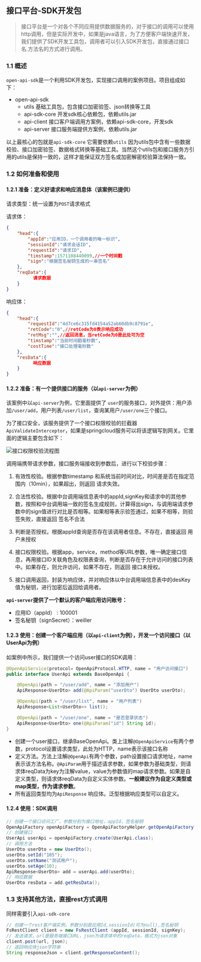 ## 接口平台-SDK开发包

> 接口平台是一个对各个不同应用提供数据服务的，对于接口的调用可以使用http调用，但是实际开发中，如果是java语言，为了方便客户端快速开发，我们提供了SDK开发工具包，调用者可以引入SDK开发包，直接通过接口名.方法名的方式进行调用。



### 1.1 概述

`open-api-sdk`是一个利用SDK开发包，实现接口调用的案例项目。项目组成如下：

- open-api-sdk
  - utils 基础工具包，包含接口加密验签、json转换等工具
  - api-sdk-core 开发sdk核心依赖包，依赖utils.jar
  - api-client 接口客户端调用方案例，依赖api-sdk-core，开发sdk
  - api-server 接口服务端提供方案例，依赖utils.jar

以上最核心的包就是`api-sdk-core` 它需要依赖`utils` 因为utils包中含有一些数据校验、接口加密验签、数据格式转换等基础工具。当然这个utils包和接口服务方引用的utils是保持一致的，这样才能保证双方签名或加密解密校验算法保持一致。

### 1.2 如何准备和使用

#### 1.2.1 准备：定义好请求和响应消息体（该案例已提供）

请求类型：统一设置为`POST`请求格式

请求体：

```json
{
    "head":{
        "appId":"应用ID，一个调用者的唯一标识",
        "sessionId":"请求会话ID",
        "requestId":"请求ID",
        "timstamp":1571108440099,//一个时间戳
        "sign":"根据签名秘钥生成的一串签名"
    },
    "reqData":{
          请求数据
    }
}
```

响应体：

```json
{
    "head":{
        "requestId":"4d7ce6c315fd4154a52ab60db9c8791e",
        "retCode":"0",//retCode为0表示响应成功
        "retMsg":"",//返回消息，当retCode为0是此处可为空
        "timstamp":"当前时间戳毫秒数",
        "costTime":"接口处理毫秒数"
    },
    "resData":{
          响应数据
    }
}
```

#### 1.2.2 准备：有一个提供接口的服务（以`api-server`为例）

该案例中以`api-server`为例，它里面提供了 `user`的服务接口，对外提供：用户添加`/user/add`，用户列表`/user/list`，查询某用户`/user/one`三个接口。

为了接口安全，该服务提供了一个接口权限校验的拦截器`ApiValidateInterceptor`，如果是springcloud服务可以将该逻辑写到网关。它里面的逻辑主要包含如下：



![接口权限校验流程图](https://img-blog.csdnimg.cn/20191017151512988.png?x-oss-process=image/watermark,type_ZmFuZ3poZW5naGVpdGk,shadow_10,text_aHR0cHM6Ly9ibG9nLmNzZG4ubmV0L3hpd2VpbGxlcg==,size_16,color_FFFFFF,t_70)

调用端携带请求参数，接口服务端接收到参数后，进行以下校验步骤：

1. 有效性校验。根据参数timestamp 和系统当前时间对比，时间差是否在指定范围内（10min），如果超出，则返回 请求失效。

2. 合法性校验。根据中台调用端信息表中的appId,signKey和请求中的其他参数，按照和中台调用端一致的签名生成规则，计算得出sign，与调用端请求参数中的sign值进行对比是否相等。如果相等表示验签通过，如果不相等，则验签失败，直接返回 签名不合法

3. 判断是否授权。根据appId查询是否存在该调用者信息。不存在，直接返回 用户未授权

4. 接口权限校验。根据app，service，method等URL参数，唯一确定接口信息，再用接口ID关联角色及权限表查询，判断是否存在于允许访问的接口列表中。如果存在，则允许访问，如果不存在，则返回 接口未授权。

5. 接口调用返回，封装为响应体，并对响应体以中台调用端信息表中的desKey值为秘钥，进行加密后返回给调用者。

**`api-server`提供了一个默认的客户端应用访问账号：**

- 应用ID（appId） : 100001
- 签名秘钥（signSecret）：weiller

#### 1.2.3 使用：创建一个客户端应用（以`api-client`为例），开发一个访问接口（以UserApi为例）

如案例中所示，我们提供一个访问user接口的SDK调用：

```java
@OpenApiService(protocol= OpenApiProtocol.HTTP, name = "用户访问接口")
public interface UserApi extends BaseOpenApi {

    @OpenApi(path = "/user/add", name = "添加用户")
    ApiResponse<UserDto> add(@ApiParam("userDto") UserDto userDto);

    @OpenApi(path = "/user/list", name = "用户列表")
    ApiResponse<List<UserDto>> list();

    @OpenApi(path = "/user/one", name = "是否登录状态")
    ApiResponse<UserDto> one(@ApiParam("id") String id);
}
```

- 创建一个user接口，继承BaseOpenApi。类上注解`@OpenApiService`有两个参数，protocol设置请求类型，此处为HTTP，name表示该接口名称
- 定义方法。方法上注解`@OpenApi`有两个参数，path设置接口请求地址，name表示该方法名称。`@ApiParam`用于描述请求参数，如果参数为基础类型，则请求体reqData为key为注解value，value为参数值的map请求参数。如果是自定义类型，则请求体reqData为自定义实体参数。**一般建议作为自定义类型或map类型，作为请求参数**。
- 所有返回类型均为`ApiResponse` 响应体。泛型根据响应类型可以自定义。

#### 1.2.4 使用：SDK调用

```java
// 创建一个接口访问工厂，参数分别为接口地址，appId，签名秘钥
OpenApiFactory openApiFactory = OpenApiFactoryHelper.getOpenApiFactory("http://localhost:8080/api", "100001", "weiller");
// 创建接口
UserApi userApi = openApiFactory.create(UserApi.class);
// 调用方法
UserDto userDto = new UserDto();
userDto.setId("105");
userDto.setName("测试用户");
userDto.setAge(10);
ApiResponse<UserDto> add = userApi.add(userDto);
// 响应数据
UserDto resData = add.getResData();
```

### 1.3 支持其他方法，直接rest方式调用

同样需要引入`api-sdk-core`

```java
// 创建一个rest客户端实例，参数分别是应用Id,sessionId(可为null),签名秘钥
FsRestClient client = new FsRestClient (appId, sessionId, signKey); 
// 发送请求，url是服务端接口URL，json为请求体中的reqData，格式为json对象
client.post(url, json);
// 返回响应体json字符串
String responseJson = client.getResponseContent();

```

